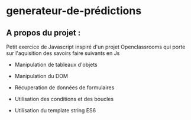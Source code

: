 # generateur-de-prédictions

## A propos du projet :

Petit exercice de Javascript inspiré d'un projet Openclassrooms qui porte sur l'aquisition des savoirs faire suivants en Js 

* Manipulation de tableaux d'objets

* Manipulation du DOM

* Récuperation de données de formulaires

* Utilisation des conditions et des boucles

* Utilisation du template string ES6
